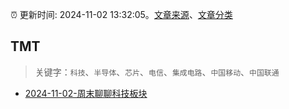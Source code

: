 :alarm_clock: 更新时间: 2024-11-02 13:32:05。[文章来源](/README.md)、[文章分类](/TAGS.md)

## TMT


> 关键字：`科技`、`半导体`、`芯片`、`电信`、`集成电路`、`中国移动`、`中国联通`



- [2024-11-02-周末聊聊科技板块](https://xueqiu.com/7860276567/310816093) 
